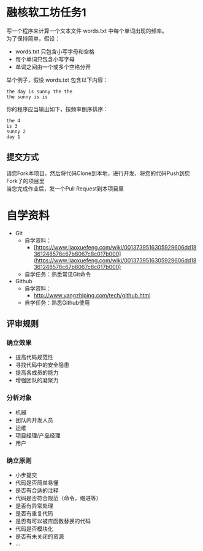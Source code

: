 # 融核软工坊任务1

写一个程序来计算一个文本文件 words.txt 中每个单词出现的频率。  
为了保持简单，假设：

* words.txt 只包含小写字母和空格
* 每个单词只包含小写字母
* 单词之间由一个或多个空格分开

举个例子，假设 words.txt 包含以下内容：

```
the day is sunny the the
the sunny is is
```

你的程序应当输出如下，按频率倒序排序：

```
the 4
is 3
sunny 2
day 1
```

## 提交方式

请您Fork本项目，然后将代码Clone到本地，进行开发，将您的代码Push到您Fork了的项目里  
当您完成作业后，发一个Pull Request到本项目里

# 自学资料

- Git
  - 自学资料：
    - [https://www.liaoxuefeng.com/wiki/0013739516305929606dd18361248578c67b8067c8c017b000](https://www.liaoxuefeng.com/wiki/0013739516305929606dd18361248578c67b8067c8c017b000)
  - 自学任务：熟悉常见Git命令
- Github
  - 自学资料：
    - http://www.yangzhiping.com/tech/github.html
  - 自学任务：熟悉Github使用

## 评审规则

### 确立效果

- 提高代码规范性
- 寻找代码中的安全隐患
- 提高各成员的能力
- 增强团队的凝聚力

### 分析对象

- 机器
- 团队内开发人员
- 运维
- 项目经理/产品经理
- 用户

### 确立原则

- 小步提交
- 代码是否简单易懂
- 是否有合适的注释
- 代码是否符合规范（命令，缩进等）
- 是否有异常处理
- 是否有重复代码
- 是否有可以被库函数替换的代码
- 代码是否模块化 
- 是否有未关闭的资源
- ...
